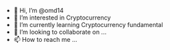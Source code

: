 - 👋 Hi, I’m @omd14
- 👀 I’m interested in Cryptocurrency
- 🌱 I’m currently learning Cryptocurrency fundamental
- 💞️ I’m looking to collaborate on ...
- 📫 How to reach me ...

<!---
omd14/omd14 is a ✨ special ✨ repository because its `README.md` (this file) appears on your GitHub profile.
You can click the Preview link to take a look at your changes.
--->
